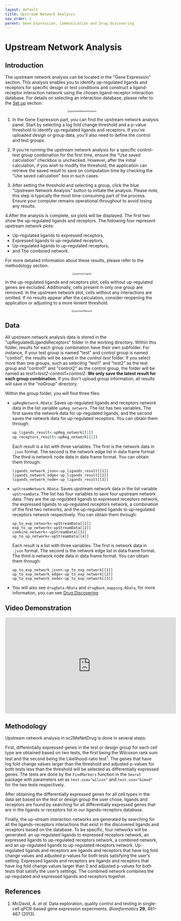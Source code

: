 ```yaml
---
layout: default
title: Upstream Network Analysis
nav_order: 1
parent: Gene Expression, Communication and Drug Discovering
---
```


# Upstream Network Analysis

## Introduction

The upstream network analysis can be located in the "Gene Expression" section. This analysis enables you to identify up-regulated ligands and receptors for specific design or test conditions and construct a ligand-receptor interaction network using the chosen ligand-receptor interaction database. For details on selecting an interaction database, please refer to the [Set up](/setup.md) section.

<p align="center"><img src="pic/upstreamNetworkAnalysis.png" alt="upstreamNetworkAnalysis" style="zoom:50%;" /></p>

1. In the Gene Expression part, you can find the upstream network analysis panel. Start by selecting a log fold change threshold and a p-value threshold to identify up-regulated ligands and receptors. If you've uploaded design or group data, you'll also need to define the control and test groups.

2. If you're running the upstream network analysis for a specific control-test group combination for the first time, ensure the "Use saved calculation" checkbox is unchecked. However, after the initial calculation, if you wish to modify the threshold, the application can retrieve the saved result to save on computation time by checking the "Use saved calculation" box in such cases.

3. After setting the threshold and selecting a group, click the blue "Upstream Network Analysis" button to initiate the analysis. Please note, this step is typically the most time-consuming part of the process. Ensure your computer remains operational throughout to avoid losing any results.

4.After the analysis is complete, six plots will be displayed. The first two show the up-regulated ligands and receptors. The following four represent upstream network plots:
  * Up-regulated ligands to expressed receptors, 
  * Expressed ligands to up-regulated receptors, 
  * Up-regulated ligands to up-regulated receptors, 
  * and The combined network.

  For more detailed information about these results, please refer to the methodology section.

  <p align="center"><img src="pic/upstreamLigand.png" alt="upstreamLigand" style="zoom:50%;" /></p>

  In the up-regulated ligands and receptors plot, cells without up-regulated genes are excluded. Additionally, cells present in only one group are removed. In the upstream network plot, cells without any interactions are omitted. If no results appear after the calculation, consider reopening the application or adjusting to a more lenient threshold.

  <p align="center"><img src="pic/upstreamNetwork.png" alt="upstreamNetwork" style="zoom:50%;" /></p>


## Data

All upstream network analysis data is stored in the "upRegulatedLigandsReceptors" folder in the working directory. Within this folder, results for each group combination have their own subfolder. For instance, if your test group is named "test" and control group is named "control", the results will be saved in the *control-test* folder. If you select more than one groups, such as selecting "test1" and "test2" as the test group and "control1" and "control2" as the control group, the folder will be named as *test1+test2-control1+control2*.  **We only save the latest result for each group combination**. If you don't upload group information, all results will save in the "noGroup" directory.

Within the group folder, you will find three files:

* `upRegNetwork.RData`: Saves up-regulated ligands and receptors network data in the list variable  `upReg_network`. The list has two variables. The first saves the network data for up-regulated ligands, and the second saves the network data for up-regulated receptors. You can obtain them through:

  ```R
  up_ligands_result<-upReg_network[[1]]
  up_receptors_result<-upReg_network[[2]]
  ```

  Each result is a list with three variables. The first is the network data in `.json` format. The second is the network edge list in data frame format. The third is network node data in data frame format. You can obtain them through:

  ```
  ligands_network_json<-up_ligands_result[[1]]
  ligands_network_edge<-up_ligands_result[[2]]
  ligands_network_node<-up_ligands_result[[3]]
  ```

* `upStreamNetwork.RData`:  Saves upstream network data in the list variable `upStreamData`. The list has four variables to save four upstream network data. They are the up-regulated ligands to expressed receptors network, the expressed ligands to up-regulated receptors network, a combination of the first two networks, and the up-regulated ligands to up-regulated receptors network respectively. You can obtain them through:

  ```
  up_to_exp_network<-upStreamData[[1]]
  exp_to_up_network<-upStreamData[[2]]
  combine_network<-upStreamData[[3]]
  up_to_up_network<-upStreamData[[4]]
  ```

  Each result is a list with three variables. The first is network data in `.json` format. The second is the network edge list in data frame format. The third is network node data in data frame format. You can obtain them through:

  ```
  up_to_exp_network_json<-up_to_exp_network[[1]]
  up_to_exp_network_edge<-up_to_exp_network[[2]]
  up_to_exp_network_node<-up_to_exp_network[[3]]
  ```

* You will also see `drugData.RData` and `drugBank_mapping.RData`, for more information, you can see [Drug Discovering](Drug1.md)



## Video Demonstration

<iframe width="560" height="315" src="https://www.youtube.com/embed/UoPLr3Ubad8" frameborder="0" allow="accelerometer; autoplay; clipboard-write; encrypted-media; gyroscope; picture-in-picture" allowfullscreen></iframe>



## Methodology

Upstream network analysis in sc2MeNetDrug is done in several steps: 

First, differentially expressed genes in the test or design group for each cell type are obtained based on two tests, the first being the Wilcoxon rank sum test and the second being the Likelihood-ratio test<sup>1</sup>. The genes that have log fold change values larger than the threshold and adjusted p-values for both tests less than the threshold will be selected as differentially expressed genes. The tests are done by the `FindMarkers` function in the `Seurat` package with parameters set as `test.use="wilcox"` and `test.use="bimod"` for the two tests respectively.

After obtaining the differentially expressed genes for all cell types in the data set based on the test or design group the user chose, ligands and receptors are found by searching for all differentially expressed genes that are in the ligands or receptors list in our ligands-receptors database. 

Finally, the up-stream interaction networks are generated by searching for all the ligands-receptors interactions that exist in the discovered ligands and receptors based on the database. To be specific, four networks will be generated: an up-regulated ligands to expressed receptors network, an expressed ligands to up-regulated receptors network, a combined network, and an up-regulated ligands to up-regulated receptors network. Up-regulated ligands and receptors are ligands and receptors that have log fold change values and adjusted p-values for both tests satisfying the user’s setting. Expressed ligands and receptors are ligands and receptors that have log fold change values larger than 0 and adjusted p-values for both tests that satisfy the user’s settings. The combined network combines the up-regulated and expressed ligands and receptors together. 

## References

1. McDavid, A. *et al.* Data exploration, quality control and testing in single-cell qPCR-based gene expression experiments. *Bioinformatics* **29**, 461–467 (2013).